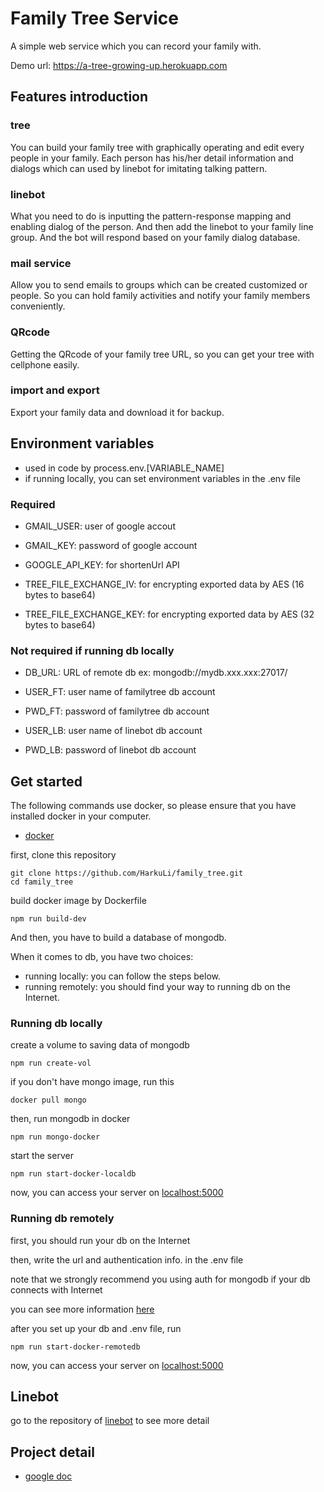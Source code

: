 # Family Tree Service
A simple web service which you can record your family with.

Demo url: https://a-tree-growing-up.herokuapp.com

## Features introduction

### tree

You can build your family tree with graphically operating and edit every people in your family. Each person has his/her detail information and dialogs which can used by linebot for imitating talking pattern. 

### linebot

What you need to do is inputting the pattern-response mapping and enabling dialog of the person. And then add the linebot to your family line group. And the bot will respond based on your family dialog database.

### mail service

Allow you to send emails to groups which can be created customized or people. So you can hold family activities and notify your family members conveniently.

### QRcode

Getting the QRcode of your family tree URL, so you can get your tree with cellphone easily.

### import and export

Export your family data and download it for backup.

## Environment variables

* used in code by process.env.[VARIABLE_NAME]
* if running locally, you can set environment variables in the .env file

### Required

* GMAIL_USER: user of google accout

* GMAIL_KEY: password of google account

* GOOGLE_API_KEY: for shortenUrl API

* TREE_FILE_EXCHANGE_IV: for encrypting exported data by AES (16 bytes to base64)

* TREE_FILE_EXCHANGE_KEY: for encrypting exported data by AES (32 bytes to base64)

### Not required if running db locally

* DB_URL: URL of remote db ex: mongodb://mydb.xxx.xxx:27017/

* USER_FT: user name of familytree db account

* PWD_FT: password of familytree db account

* USER_LB: user name of linebot db account

* PWD_LB: password of linebot db account

## Get started

The following commands use docker, so please ensure that you have installed docker in your computer.

* [docker](https://www.docker.com/)

first, clone this repository

    git clone https://github.com/HarkuLi/family_tree.git
    cd family_tree

build docker image by Dockerfile

    npm run build-dev
    
And then, you have to build a database of mongodb.
    
When it comes to db, you have two choices:

* running locally: you can follow the steps below.
* running remotely: you should find your way to running db on the Internet.

### Running db locally

create a volume to saving data of mongodb
    
    npm run create-vol

if you don't have mongo image, run this

    docker pull mongo
    
then, run mongodb in docker

    npm run mongo-docker

start the server

    npm run start-docker-localdb

now, you can access your server on [localhost:5000](http://localhost:5000)
    
### Running db remotely

first, you should run your db on the Internet

then, write the url and authentication info. in the .env file

note that we strongly recommend you using auth for mongodb if your db connects with Internet

you can see more information [here](https://docs.mongodb.com/manual/reference/method/js-user-management/)

after you set up your db and .env file, run

	npm run start-docker-remotedb

now, you can access your server on [localhost:5000](http://localhost:5000)

## Linebot

go to the repository of [linebot](https://github.com/HarkuLi/family-tree-linebot) to see more detail

## Project detail

* [google doc](https://docs.google.com/document/d/10L52n5J54-Tds4jL721LofZ8IoGtpFYYIdubO3CgWT0/edit?ts=596c70a8)
